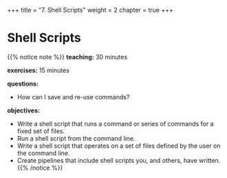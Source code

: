 +++
title = "7. Shell Scripts"
weight = 2
chapter = true
+++

# Shell Scripts

{{% notice note %}}
**teaching:** 30 minutes

**exercises:** 15 minutes

**questions:**
- How can I save and re-use commands?

**objectives:**
- Write a shell script that runs a command or series of commands for a fixed set of files.
- Run a shell script from the command line.
- Write a shell script that operates on a set of files defined by the user on the command line.
- Create pipelines that include shell scripts you, and others, have written.
{{% /notice %}}
